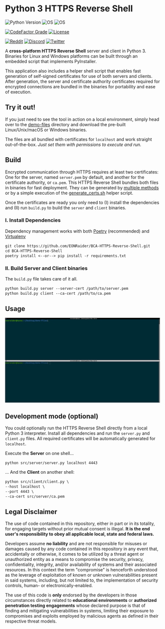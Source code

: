 # Python 3 HTTPS Reverse Shell

![Python Version](https://img.shields.io/badge/python-3.9+-blue?style=for-the-badge&logo=python)
![OS](https://img.shields.io/badge/GNU%2FLinux-red?style=for-the-badge&logo=linux)
![OS](https://img.shields.io/badge/Windows-blue?style=for-the-badge&logo=windows)

[![CodeFactor Grade](https://img.shields.io/codefactor/grade/github/EONRaider/BCA-HTTPS-Reverse-Shell?label=CodeFactor&logo=codefactor&style=for-the-badge)](https://www.codefactor.io/repository/github/EONRaider/BCA-HTTPS-Reverse-Shell)
[![License](https://img.shields.io/github/license/EONRaider/BCA-HTTPS-Reverse-Shell?style=for-the-badge)](https://github.com/EONRaider/BCA-HTTPS-Reverse-Shell/blob/master/LICENSE)

[![Reddit](https://img.shields.io/badge/Reddit-EONRaider-FF4500?style=flat-square&logo=reddit)](https://www.reddit.com/user/eonraider)
[![Discord](https://img.shields.io/badge/Discord-EONRaider-7289DA?style=flat-square&logo=discord)](https://discord.gg/KVjWBptv)
[![Twitter](https://img.shields.io/badge/Twitter-eon__raider-38A1F3?style=flat-square&logo=twitter)](https://twitter.com/intent/follow?screen_name=eon_raider)

A **cross-platform HTTPS Reverse Shell** server and client in Python 3. Binaries for
Linux and Windows platforms can be built through an embedded script that implements
PyInstaller.

This application also includes a helper shell script that enables fast generation of
self-signed certificates for use of both servers and clients. After generation, the
server and certificate authority certificates required for encrypted connections 
are bundled in the binaries for portability and ease of execution.

## Try it out!
If you just need to see the tool in action on a local environment, simply head over 
to the [demo-files](https://github.com/EONRaider/BCA-HTTPS-Reverse-Shell/tree/master/demo-files) 
directory and download the pre-built Linux/Unix/macOS or Windows binaries.

The files are all bundled with certificates for `localhost` and work straight out-of-the-box. *Just
set them with permissions to execute and run.*

## Build
Encrypted communication through HTTPS requires at least two certificates: One for 
the server, named `server.pem` by default, and another for the certificate authority, or `ca.pem`. 
This HTTPS Reverse Shell bundles both files in binaries for fast deployment. They can be 
generated by [multiple methods](https://www.digitalocean.com/community/tutorials/openssl-essentials-working-with-ssl-certificates-private-keys-and-csrs) 
or by a simple execution of the [generate_certs.sh](https://github.com/EONRaider/BCA-HTTPS-Reverse-Shell/blob/master/src/generate_certs.sh) helper script.

Once the certificates are ready you only need to (I) install the dependencies and (II) 
run `build.py` to  build the `server` and `client` binaries.

### I. Install Dependencies
Dependency management works with both [Poetry](https://python-poetry.org/) (recommended)
and [Virtualenv](https://virtualenv.pypa.io/en/latest/)
```shell
git clone https://github.com/EONRaider/BCA-HTTPS-Reverse-Shell.git
cd BCA-HTTPS-Reverse-Shell
poetry install <--or--> pip install -r requirements.txt
```

### II. Build Server and Client binaries
The `build.py` file takes care of it all.
```shell
python build.py server --server-cert /path/to/server.pem
python build.py client --ca-cert /path/to/ca.pem
```

## Usage
![usage](https://github.com/EONRaider/static/blob/97b0e81aee6eb0f2b255a26cd138299e2361d025/https-reverse-shell/usage.gif)

## Development mode (optional)
You could optionally run the HTTPS Reverse Shell directly from a local Python 3 
interpreter. Install all dependencies and run the `server.py` and `client.py` files. 
All required certificates will be automatically generated for `localhost`.

Execute the **Server** on one shell...
```shell
python src/server/server.py localhost 4443
```

... And the **Client** on another shell:
```shell
python src/client/client.py \
--host localhost \
--port 4443 \
--ca-cert src/server/ca.pem
```

## Legal Disclaimer

The use of code contained in this repository, either in part or in its totality,
for engaging targets without prior mutual consent is illegal. **It is
the end user's responsibility to obey all applicable local, state and
federal laws.**

Developers assume **no liability** and are not
responsible for misuses or damages caused by any code contained
in this repository in any event that, accidentally or otherwise, it comes to
be utilized by a threat agent or unauthorized entity as a means to compromise
the security, privacy, confidentiality, integrity, and/or availability of
systems and their associated resources. In this context the term "compromise" is
henceforth understood as the leverage of exploitation of known or unknown vulnerabilities
present in said systems, including, but not limited to, the implementation of
security controls, human- or electronically-enabled.

The use of this code is **only** endorsed by the developers in those
circumstances directly related to **educational environments** or
**authorized penetration testing engagements** whose declared purpose is that
of finding and mitigating vulnerabilities in systems, limiting their exposure
to compromises and exploits employed by malicious agents as defined in their
respective threat models.
